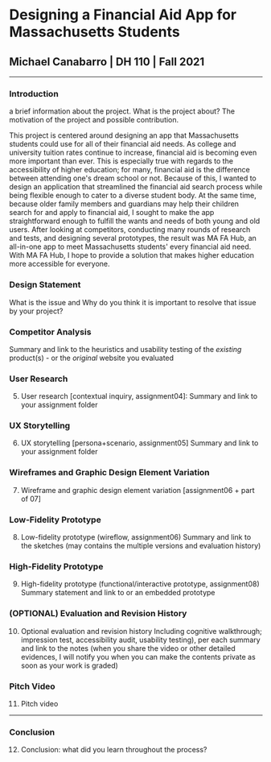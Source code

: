 # Designing a Financial Aid App for Massachusetts Students

## Michael Canabarro | DH 110 | Fall 2021

---

### Introduction

a brief information about the project. 
What is the project about? The motivation of the project and possible contribution.

This project is centered around designing an app that Massachusetts students could use for all of their financial aid needs. As college and university tuition rates continue to increase, financial aid is becoming even more important than ever. This is especially true with regards to the accessibility of higher education; for many, financial aid is the difference between attending one's dream school or not. Because of this, I wanted to design an application that streamlined the financial aid search process while being flexible enough to cater to a diverse student body. At the same time, because older family members and guardians may help their children search for and apply to financial aid, I sought to make the app straightforward enough to fulfill the wants and needs of both young and old users. After looking at competitors, conducting many rounds of research and tests, and designing several prototypes, the result was MA FA Hub, an all-in-one app to meet Massachusetts students' every financial aid need. With MA FA Hub, I hope to provide a solution that makes higher education more accessible for everyone.

### Design Statement

What is the issue and Why do you think it is important to resolve that issue by your project? 


### Competitor Analysis

Summary and link to the heuristics and usability testing of the *existing* product(s) - or the *original* website you evaluated

### User Research

5) User research [contextual inquiry, assignment04]:
Summary and link to your assignment folder

###  UX Storytelling

6) UX storytelling [persona+scenario, assignment05]
Summary and link to your assignment folder

### Wireframes and Graphic Design Element Variation

7) Wireframe and graphic design element variation [assignment06 + part of 07]

### Low-Fidelity Prototype

8) Low-fidelity prototype (wireflow, assignment06)
Summary and link to the sketches (may contains the multiple versions and evaluation history)

### High-Fidelity Prototype

9) High-fidelity prototype (functional/interactive prototype, assignment08)
Summary statement and link to or an embedded prototype

### (OPTIONAL) Evaluation and Revision History

10) Optional evaluation and revision history 
Including cognitive walkthrough; impression test, accessibility audit, usability testing), per each summary and link to the notes (when you share the video or other detailed evidences, I will notify you when you can make the contents private as soon as your work is graded)

### Pitch Video

11) Pitch video 

---

### Conclusion

12) Conclusion: what did you learn throughout the process?
